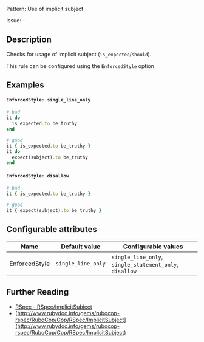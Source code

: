 Pattern: Use of implicit subject

Issue: -

## Description

Checks for usage of implicit subject (`is_expected`/`should`).

This rule can be configured using the `EnforcedStyle` option

## Examples

#### `EnforcedStyle: single_line_only`

```ruby
# bad
it do
  is_expected.to be_truthy
end

# good
it { is_expected.to be_truthy }
it do
  expect(subject).to be_truthy
end
```
#### `EnforcedStyle: disallow`

```ruby
# bad
it { is_expected.to be_truthy }

# good
it { expect(subject).to be_truthy }
```

## Configurable attributes

Name | Default value | Configurable values
--- | --- | ---
EnforcedStyle | `single_line_only` | `single_line_only`, `single_statement_only`, `disallow`

## Further Reading

* [RSpec - RSpec/ImplicitSubject](https://rubocop-rspec.readthedocs.io/en/latest/cops_rspec/#rspecimplicitsubject)
* [http://www.rubydoc.info/gems/rubocop-rspec/RuboCop/Cop/RSpec/ImplicitSubject](http://www.rubydoc.info/gems/rubocop-rspec/RuboCop/Cop/RSpec/ImplicitSubject)
